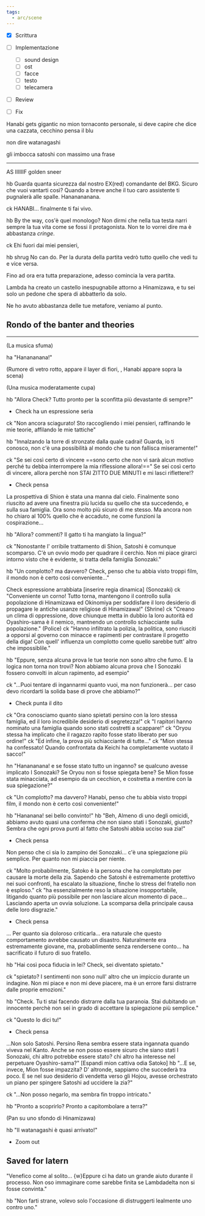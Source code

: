 ```yaml
---
tags:
  - arc/scene
---
```

- [x] Scrittura
- [ ] Implementazione
	- [ ] sound design
	- [ ] ost
	- [ ] facce
	- [ ] testo
	- [ ] telecamera
- [ ] Review
- [ ] Fix


Hanabi gets gigantic
no mion tornaconto personale, si deve capire che dice una cazzata, cecchino
pensa il blu

non dire watanagashi

gli imbocca satoshi con massimo una frase

---

AS IIIIIIF
golden sneer

hb
Guarda quanta sicurezza dal nostro EX(red) comandante del BKG.
Sicuro che vuoi vantarti così? Quando a breve anche il tuo caro assistente ti pugnalerà alle spalle. Hananananana.



ck
HANABI... finalmente ti fai vivo.

hb
By the way, cos'è quel monologo? Non dirmi che nella tua testa narri sempre la tua vita come se fossi il protagonista. Non te lo vorrei dire ma è abbastanza *cringe*.

ck 
Ehi fuori dai miei pensieri, 

hb shrug
No can do. Per la durata della partita vedrò tutto quello che vedi tu e vice versa.

Fino ad ora era tutta preparazione, adesso comincia la vera partita.

Lambda ha creato un castello inespugnabile attorno a Hinamizawa, e tu sei solo un pedone che spera di abbatterlo da solo.

Ne ho avuto abbastanza delle tue metafore, veniamo al punto.


## Rondo of the banter and theories
---


(La musica sfuma)

ha "Hanananana!"

(Rumore di vetro rotto, appare il layer di fiori, , Hanabi appare sopra la scena)

(Una musica moderatamente cupa)

hb "Allora Check? Tutto pronto per la sconfitta più devastante di sempre?"

- Check ha un espressione seria

ck "Non ancora sciagurato! Sto raccogliendo i miei pensieri, raffinando le mie teorie, affilando le mie tattiche"

hb "Innalzando la torre di stronzate dalla quale cadrai! Guarda, io ti conosco, non c'è una possibilità al mondo che tu non fallisca miseramente!"

ck "Se sei così certo di vincere ==sono certo che non vi sarà alcun motivo perché tu debba interrompere la mia riflessione allora!=="
Se sei così certo di vincere, allora perchè non STAI ZITTO DUE MINUTI e mi lasci riflettere!?

- Check pensa


La prospettiva di Shion è stata una manna dal cielo. Finalmente sono riuscito ad avere una finestra più lucida su quello che sta succedendo, e sulla sua famiglia.
Ora sono molto più sicuro di me stesso. Ma ancora non ho chiaro al 100% quello che è accaduto, ne come funzioni la cospirazione...

hb "Allora? commenti? Il gatto ti ha mangiato la lingua?"

ck "Nonostante l' orribile trattamento di Shion, Satoshi è comunque scomparso. C'è un ovvio modo per quadrare il cerchio. Non mi piace girarci intorno visto che è evidente, si tratta della famiglia Sonozaki."

hb "Un complotto? ma davvero? Check, penso che tu abbia visto troppi film, il mondo non è certo così conveniente..."

Check espressione arrabbiata
[inserire regia dinamica]
(Sonozaki)
ck "Conveniente un corno! Tutto torna, mantengono il controllo sulla popolazione di Hinamizawa ed Okinomiya per soddisfare il loro desiderio di propagare le antiche usanze religiose di Hinamizawa!"
(Shrine)
ck "Creano un clima di oppressione, dove chiunque metta in dubbio la loro autorità ed Oyashiro-sama è il nemico, mantnendo un controllo schiacciante sulla popolazione."
(Police)
ck "Hanno infiltrato la polizia, la politica, sono riusciti a opporsi al governo con minacce e rapimenti per contrastare il progetto della diga! Con quell' influenza un complotto come quello sarebbe tutt' altro che impossiblile."

hb "Eppure, senza alcuna prova le tue teorie non sono altro che fumo. E la logica non torna non trovi? Non abbiamo alcuna prova che I Sonozaki fossero convolti in alcun rapimento, ad esempio"

ck "...Puoi tentare di ingannarmi quanto vuoi, ma non funzionerà... per caso devo ricordarti la solida base di prove che abbiamo?"

- Check punta il dito

ck "Ora conosciamo quanto siano spietati persino con la loro stessa famiglia, ed il loro incredibile desiderio di segretezza!"
ck "I rapitori hanno nominato una famiglia quando sono stati costretti a scappare!"
ck "Oryou stessa ha implicato che il ragazzo rapito fosse stato liberato per suo ordine!"
ck "Ed infine, la prova più schiacciante di tutte..."
ck "Mion stessa ha confessato! Quando confrontata da Keichi ha completamente vuotato il sacco!"

hn "Hanananana! e se fosse stato tutto un inganno? se qualcuno avesse implicato I Sonozaki? Se Oryou non si fosse spiegata bene? Se Mion fosse stata minacciata, ad esempio da un cecchion, e costretta a mentire con la sua spiegazione?"

ck "Un complotto? ma davvero? Hanabi, penso che tu abbia visto troppi film, il mondo non è certo così conveniente!"

hb "Hananana! sei bello convinto!"
hb "Beh, Almeno di uno degli omicidi, abbiamo avuto quasi una conferma che non siano stati i Sonozaki, giusto? Sembra che ogni prova punti al fatto che Satoshi abbia ucciso sua zia!"

- Check pensa

Non penso che ci sia lo zampino dei Sonozaki... c'è una spiegazione più semplice. Per quanto non mi piaccia per niente.

ck "Molto probabilmente, Satoko è la persona che ha complottato per causare la morte della zia. Sapendo che Satoshi è estremamente protettivo nei suoi confronti, ha escalato la situazione, finche lo stress del fratello non è esploso."
ck "ha essenzialmente reso la situazione insopportabile, litigando quanto più possibile per non lasciare alcun momento di pace... Lasciando aperta un ovvia soluzione. La scomparsa della principale causa delle loro disgrazie."

- Check pensa

... Per quanto sia doloroso criticarla... era naturale che questo comportamento avrebbe causato un disastro. Naturalmente era estremamente giovane, ma, probablimente senza rendersene conto... ha sacrificato il futuro di suo fratello.

hb "Hai così poca fiducia in lei? Check, sei diventato spietato."

ck "spietato? I sentimenti non sono null' altro che un impiccio durante un indagine. Non mi piace e non mi deve piacere, ma è un errore farsi distrarre dalle proprie emozioni."

hb "Check. Tu ti stai facendo distrarre dalla tua paranoia. Stai dubitando un innocente perchè non sei in grado di accettare la spiegazione più semplice."

ck "Questo lo dici tu!"

- Check pensa

...Non solo Satoshi. Persino Rena sembra essere stata ingannata quando viveva nel Kanto. Anche se non posso essere sicuro che siano stati I Sonozaki, chi altro potrebbe essere stato? chi altro ha interesse nel perpetuare Oyashiro-sama?"
[Espandi mion cattiva odia Satoko]
hb "...E se, invece, Mion fosse impazzita? D' altronde, sappiamo che succederà tra poco. E se nel suo desiderio di vendetta verso gli Hojou, avesse orchestrato un piano per spingere Satoshi ad uccidere la zia?"

ck "...Non posso negarlo, ma sembra fin troppo intricato."

hb "Pronto a scoprirlo? Pronto a capitombolare a terra?"

(Pan su uno sfondo di Hinamizawa)

hb "Il watanagashi è quasi arrivato!"

- Zoom out

## Saved for latern 
"Venefico come al solito... {w}Eppure ci ha dato un grande aiuto durante il processo. Non oso immaginare come sarebbe finita se Lambdadelta non si fosse convinta."  

hb "Non farti strane, volevo solo l'occasione di distruggerti lealmente uno contro uno."